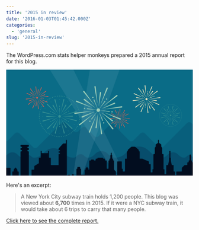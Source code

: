 ```yaml
---
title: '2015 in review'
date: '2016-01-03T01:45:42.000Z'
categories:
  - 'general'
slug: '2015-in-review'
---
```


The WordPress.com stats helper monkeys prepared a 2015 annual report for this blog.

[![annual report](images/2014-emailteaser.png)](http://brettski111.wordpress.com/2015/annual-report/)

Here's an excerpt:

> A New York City subway train holds 1,200 people. This blog was viewed about **6,700** times in 2015. If it were a NYC subway train, it would take about 6 trips to carry that many people.

[Click here to see the complete report.](http://brettski111.wordpress.com/2015/annual-report/)
